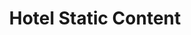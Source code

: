 ---
title: Hotel Static Content
api:
  file: TravClan-Hotels-Partner-APIs.json
  operationId: get_api-v1-hotels-hotel-id-static-content
hidden: false
---
